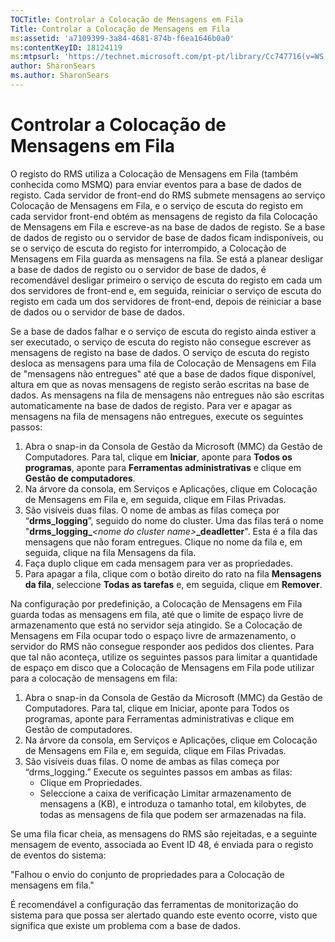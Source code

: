 ```yaml
---
TOCTitle: Controlar a Colocação de Mensagens em Fila
Title: Controlar a Colocação de Mensagens em Fila
ms:assetid: 'a7109399-3a84-4681-874b-f6ea1646b0a0'
ms:contentKeyID: 18124119
ms:mtpsurl: 'https://technet.microsoft.com/pt-pt/library/Cc747716(v=WS.10)'
author: SharonSears
ms.author: SharonSears
---
```


Controlar a Colocação de Mensagens em Fila
==========================================

O registo do RMS utiliza a Colocação de Mensagens em Fila (também conhecida como MSMQ) para enviar eventos para a base de dados de registo. Cada servidor de front-end do RMS submete mensagens ao serviço Colocação de Mensagens em Fila, e o serviço de escuta do registo em cada servidor front-end obtém as mensagens de registo da fila Colocação de Mensagens em Fila e escreve-as na base de dados de registo. Se a base de dados de registo ou o servidor de base de dados ficam indisponíveis, ou se o serviço de escuta do registo for interrompido, a Colocação de Mensagens em Fila guarda as mensagens na fila. Se está a planear desligar a base de dados de registo ou o servidor de base de dados, é recomendável desligar primeiro o serviço de escuta do registo em cada um dos servidores de front-end e, em seguida, reiniciar o serviço de escuta do registo em cada um dos servidores de front-end, depois de reiniciar a base de dados ou o servidor de base de dados.

Se a base de dados falhar e o serviço de escuta do registo ainda estiver a ser executado, o serviço de escuta do registo não consegue escrever as mensagens de registo na base de dados. O serviço de escuta do registo desloca as mensagens para uma fila de Colocação de Mensagens em Fila de "mensagens não entregues" até que a base de dados fique disponível, altura em que as novas mensagens de registo serão escritas na base de dados. As mensagens na fila de mensagens não entregues não são escritas automaticamente na base de dados de registo. Para ver e apagar as mensagens na fila de mensagens não entregues, execute os seguintes passos:

1.  Abra o snap-in da Consola de Gestão da Microsoft (MMC) da Gestão de Computadores. Para tal, clique em **Iniciar**, aponte para **Todos os programas**, aponte para **Ferramentas administrativas** e clique em **Gestão de computadores**.
2.  Na árvore da consola, em Serviços e Aplicações, clique em Colocação de Mensagens em Fila e, em seguida, clique em Filas Privadas.
3.  São visíveis duas filas. O nome de ambas as filas começa por “**drms\_logging**”, seguido do nome do cluster. Uma das filas terá o nome "**drms\_logging\_***&lt;nome do cluster name&gt;***\_deadletter**". Esta é a fila das mensagens que não foram entregues. Clique no nome da fila e, em seguida, clique na fila Mensagens da fila.
4.  Faça duplo clique em cada mensagem para ver as propriedades.
5.  Para apagar a fila, clique com o botão direito do rato na fila **Mensagens da fila**, seleccione **Todas as tarefas** e, em seguida, clique em **Remover**.

Na configuração por predefinição, a Colocação de Mensagens em Fila guarda todas as mensagens em fila, até que o limite de espaço livre de armazenamento que está no servidor seja atingido. Se a Colocação de Mensagens em Fila ocupar todo o espaço livre de armazenamento, o servidor do RMS não consegue responder aos pedidos dos clientes. Para que tal não aconteça, utilize os seguintes passos para limitar a quantidade de espaço em disco que a Colocação de Mensagens em Fila pode utilizar para a colocação de mensagens em fila:

1.  Abra o snap-in da Consola de Gestão da Microsoft (MMC) da Gestão de Computadores. Para tal, clique em Iniciar, aponte para Todos os programas, aponte para Ferramentas administrativas e clique em Gestão de computadores.
2.  Na árvore da consola, em Serviços e Aplicações, clique em Colocação de Mensagens em Fila e, em seguida, clique em Filas Privadas.
3.  São visíveis duas filas. O nome de ambas as filas começa por “drms\_logging.” Execute os seguintes passos em ambas as filas:
    -   Clique em Propriedades.
    -   Seleccione a caixa de verificação Limitar armazenamento de mensagens a (KB), e introduza o tamanho total, em kilobytes, de todas as mensagens de fila que podem ser armazenadas na fila.

Se uma fila ficar cheia, as mensagens do RMS são rejeitadas, e a seguinte mensagem de evento, associada ao Event ID 48, é enviada para o registo de eventos do sistema:

"Falhou o envio do conjunto de propriedades para a Colocação de mensagens em fila."

É recomendável a configuração das ferramentas de monitorização do sistema para que possa ser alertado quando este evento ocorre, visto que significa que existe um problema com a base de dados.
